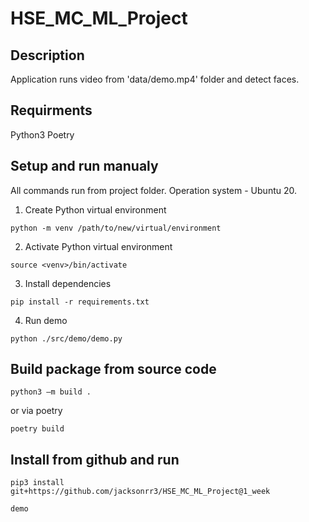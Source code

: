 # HSE_MC_ML_Project

## Description

Application runs video from 'data/demo.mp4' folder and detect faces. 

## Requirments

Python3
Poetry 

## Setup and run manualy

All commands run from project folder. Operation system - Ubuntu 20. 

1. Create Python virtual environment

```python -m venv /path/to/new/virtual/environment```

2. Activate Python virtual environment

```source <venv>/bin/activate```

3. Install dependencies

```pip install -r requirements.txt```

4. Run demo

```python ./src/demo/demo.py ```


## Build package from source code

```python3 –m build .```

or via poetry

```poetry build```


## Install from github and run


```pip3 install git+https://github.com/jacksonrr3/HSE_MC_ML_Project@1_week```


```demo```
